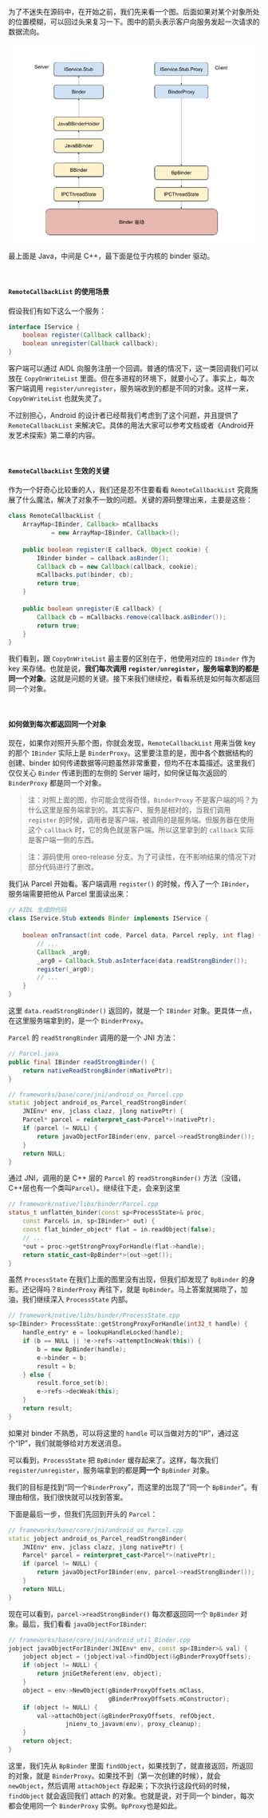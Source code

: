 
为了不迷失在源码中，在开始之前，我们先来看一个图。后面如果对某个对象所处的位置模糊，可以回过头来复习一下。图中的箭头表示客户向服务发起一次请求的数据流向。

![binder-data-flow-client-to-server](./img/binder-data-flow-client-to-server.png)

最上面是 Java，中间是 C++，最下面是位于内核的 binder 驱动。


<br>

#### `RemoteCallbackList` 的使用场景

假设我们有如下这么一个服务：
```Java
interface IService {
    boolean register(Callback callback);
    boolean unregister(Callback callback);
}
```
客户端可以通过 AIDL 向服务注册一个回调。普通的情况下，这一类回调我们可以放在 `CopyOnWriteList` 里面。但在多进程的环境下，就要小心了。事实上，每次客户端调用 `register/unregister`，服务端收到的都是不同的对象。这样一来， `CopyOnWriteList` 也就失灵了。

不过别担心，Android 的设计者已经帮我们考虑到了这个问题，并且提供了 `RemoteCallbackList` 来解决它。具体的用法大家可以参考文档或者《Android开发艺术探索》第二章的内容。

<br>

#### `RemoteCallbackList` 生效的关键

作为一个好奇心比较重的人，我们还是忍不住要看看 `RemoteCallbackList` 究竟施展了什么魔法，解决了对象不一致的问题。关键的源码整理出来，主要是这些：
```Java
class RemoteCallbackList {
    ArrayMap<IBinder, Callback> mCallbacks
            = new ArrayMap<IBinder, Callback>();
    
    public boolean register(E callback, Object cookie) {
        IBinder binder = callback.asBinder();
        Callback cb = new Callback(callback, cookie);
        mCallbacks.put(binder, cb);
        return true;
    }

    public boolean unregister(E callback) {
        Callback cb = mCallbacks.remove(callback.asBinder());
        return true;
    }
}
```
我们看到，跟 `CopyOnWriteList` 最主要的区别在于，他使用对应的 `IBinder` 作为 key 来存储。也就是说，**我们每次调用 `register/unregister`，服务端拿到的都是同一个对象**。这就是问题的关键。接下来我们继续挖，看看系统是如何每次都返回同一个对象。

<br>

#### 如何做到每次都返回同一个对象

现在，如果你对照开头那个图，你就会发现，`RemoteCallbackList` 用来当做 key 的那个 `IBinder` 实际上是 `BinderProxy`。这里要注意的是，图中各个数据结构的创建、binder 如何传递数据等问题虽然非常重要，但均不在本篇描述。这里我们仅仅关心 `Binder` 传递到图的左侧的 Server 端时，如何保证每次返回的 `BinderProxy` 都是同一个对象。

> 注：对照上面的图，你可能会觉得奇怪，`BinderProxy` 不是客户端的吗？为什么这里是服务端拿到的。其实客户、服务是相对的，当我们调用 `register` 的时候，调用者是客户端，被调用的是服务端。但服务器在使用这个 `callback` 时，它的角色就是客户端。所以这里拿到的 `callback` 实际是客户端一侧的东西。

> 注：源码使用 oreo-release 分支。为了可读性，在不影响结果的情况下对部分代码进行了删改。

我们从 Parcel 开始看。客户端调用 `register()` 的时候，传入了一个 `IBinder`，服务端需要把他从 Parcel 里面读出来：
```Java
// AIDL 生成的代码
class IService.Stub extends Binder implements IService {

    boolean onTransact(int code, Parcel data, Parcel reply, int flag) {
        // ...
        Callback _arg0;
        _arg0 = Callback.Stub.asInterface(data.readStrongBinder());
        register(_arg0);
        // ...
    }
}
```
这里 `data.readStrongBinder()` 返回的，就是一个 `IBinder` 对象。更具体一点，在这里服务端拿到的，是一个 `BinderProxy`。

`Parcel` 的 `readStrongBinder` 调用的是一个 JNI 方法：
```Java
// Parcel.java
public final IBinder readStrongBinder() {
    return nativeReadStrongBinder(mNativePtr);
}
```
```C++
// frameworks/base/core/jni/android_os_Parcel.cpp
static jobject android_os_Parcel_readStrongBinder(
    JNIEnv* env, jclass clazz, jlong nativePtr) {
    Parcel* parcel = reinterpret_cast<Parcel*>(nativePtr);
    if (parcel != NULL) {
        return javaObjectForIBinder(env, parcel->readStrongBinder());
    }
    return NULL;
}
```
通过 JNI，调用的是 C++ 层的 `Parcel` 的 `readStrongBinder()` 方法（没错，C++层也有一个类叫`Parcel`）。继续往下走，会来到这里

```C++
// framework/native/libs/binder/Parcel.cpp
status_t unflatten_binder(const sp<ProcessState>& proc,
    const Parcel& in, sp<IBinder>* out) {
    const flat_binder_object* flat = in.readObject(false);
    // ...
    *out = proc->getStrongProxyForHandle(flat->handle);
    return static_cast<BpBinder*>(out->get());
}
```
虽然 `ProcessState` 在我们上面的图里没有出现，但我们却发现了 `BpBinder` 的身影。还记得吗？`BinderProxy` 再往下，就是 `BpBinder`。马上答案就揭晓了，加油，我们继续深入 `ProcessState` 内部。
```C++
// framework/native/libs/binder/ProcessState.cpp
sp<IBinder> ProcessState::getStrongProxyForHandle(int32_t handle) {
    handle_entry* e = lookupHandleLocked(handle);
    if (b == NULL || !e->refs->attemptIncWeak(this)) {
        b = new BpBinder(handle); 
        e->binder = b;
        result = b;
    } else {
        result.force_set(b);
        e->refs->decWeak(this);
    }
    return result;
}
```
如果对 binder 不熟悉，可以将这里的 `handle` 可以当做对方的“IP”，通过这个“IP”，我们就能够给对方发送消息。

可以看到，`ProcessState` 把 `BpBinder` 缓存起来了。这样，每次我们 `register/unregister`，服务端拿到的都是**同一个** `BpBinder` 对象。

我们的目标是找到“同一个`BinderProxy`”，而这里的出现了“同一个 `BpBinder`”。有理由相信，我们很快就可以找到答案。

下面是最后一步，但我们先回到开头的 `Parcel`：

```C++
// frameworks/base/core/jni/android_os_Parcel.cpp
static jobject android_os_Parcel_readStrongBinder(
    JNIEnv* env, jclass clazz, jlong nativePtr) {
    Parcel* parcel = reinterpret_cast<Parcel*>(nativePtr);
    if (parcel != NULL) {
        return javaObjectForIBinder(env, parcel->readStrongBinder());
    }
    return NULL;
}
```
现在可以看到，`parcel->readStrongBinder()` 每次都返回同一个 `BpBinder` 对象。最后，我们看看 `javaObjectForIBinder`:
```C++
// frameworks/base/core/jni/android_util_Binder.cpp
jobject javaObjectForIBinder(JNIEnv* env, const sp<IBinder>& val) {
    jobject object = (jobject)val->findObject(&gBinderProxyOffsets);
    if (object != NULL) {
        return jniGetReferent(env, object);
    }
    object = env->NewObject(gBinderProxyOffsets.mClass,
                            gBinderProxyOffsets.mConstructor);
    if (object != NULL) {
        val->attachObject(&gBinderProxyOffsets, refObject,
                jnienv_to_javavm(env), proxy_cleanup);
    }
    return object;
}
```
这里，我们先从 `BpBinder` 里面 `findObject`，如果找到了，就直接返回，所返回的对象，就是 `BinderProxy`。如果找不到（第一次创建的时候），就会 `newObject`，然后调用 `attachObject` 存起来；下次执行这段代码的时候，`findObject` 就会返回我们 attach 的对象。也就是说，对于同一个 binder，每次都会使用同一个 `BinderProxy` 实例。`BpProxy`也是如此。

<br><br>